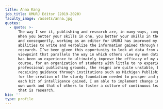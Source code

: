 ```yaml
---
title: Anna Kang
job_title: UMURJ Editor (2019-2020)
faculty_image: /assets/anna.jpg
quotes:
  - quote: >-
      The way I see it, publishing and research are, in many ways, complements.
      When you better your skills in one, you better your skills in the other,
      and consequently, working as an editor for UMURJ has improved my own
      abilities to write and verbalize the information gained through my
      research. I’ve been given this opportunity to look at data from a
      viewpoint that parallels the way in which others view my own data, and it
      has been an experience to ultimately improve the efficacy of my words. Of
      course, for an organization of students with little to no experience in
      professional publishing grounds, the reigns are quite unstable, but
      receiving guidance through institutions such as Michigan Publishing allows
      for the creation of the sturdy foundation needed to prosper and grow. With
      each bit of intelligence gained, I am able to implement change in both my
      own work and that of others to foster a culture of continuous learning
      that is research.
bio: ''
type: profile
---
```


